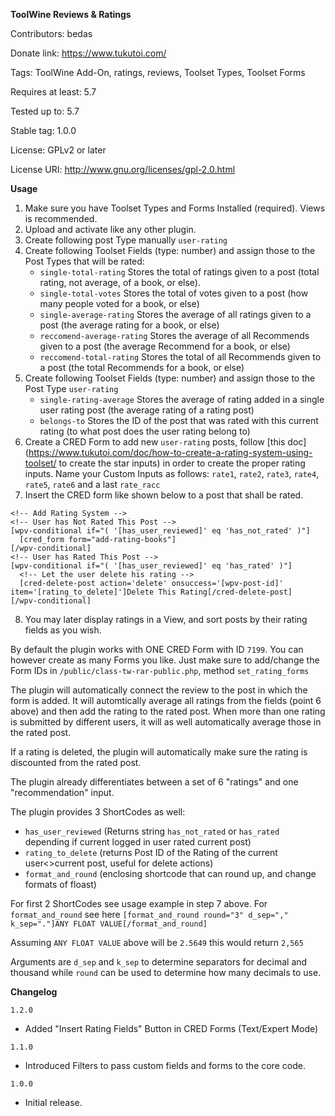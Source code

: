 **ToolWine Reviews & Ratings**

Contributors: bedas

Donate link: https://www.tukutoi.com/

Tags: ToolWine Add-On, ratings, reviews, Toolset Types, Toolset Forms

Requires at least: 5.7

Tested up to: 5.7

Stable tag: 1.0.0

License: GPLv2 or later

License URI: http://www.gnu.org/licenses/gpl-2.0.html

**Usage**

1. Make sure you have Toolset Types and Forms Installed (required). Views is recommended.
2. Upload and activate like any other plugin.
3. Create following post Type manually `user-rating` 
4. Create following Toolset Fields (type: number) and assign those to the Post Types that will be rated:
	- `single-total-rating` Stores the total of ratings given to a post (total rating, not average, of a book, or else).
	- `single-total-votes` Stores the total of votes given to a post (how many people voted for a book, or else)
	- `single-average-rating` Stores the average of all ratings given to a post (the average rating for a book, or else)
	- `reccomend-average-rating` Stores the average of all Recommends given to a post (the average Recommend for a book, or else)
	- `reccomend-total-rating` Stores the total of all Recommends given to a post (the total Recommends for a book, or else)
5. Create following Toolset Fields (type: number) and assign those to the Post Type `user-rating`
	- `single-rating-average` Stores the average of rating added in a single user rating post (the average rating of a rating post)
	- `belongs-to` Stores the ID of the post that was rated with this current rating (to what post does the user rating belong to)
6. Create a CRED Form to add new `user-rating` posts, follow [this doc](https://www.tukutoi.com/doc/how-to-create-a-rating-system-using-toolset/ to create the star inputs) in order to create the proper rating inputs. Name your Custom Inputs as follows: `rate1`, `rate2`, `rate3`, `rate4`, `rate5`, `rate6` and a last `rate_racc`
7. Insert the CRED form like shown below to a post that shall be rated.

```
<!-- Add Rating System -->
<!-- User has Not Rated This Post -->
[wpv-conditional if="( '[has_user_reviewed]' eq 'has_not_rated' )"]
  [cred_form form="add-rating-books"]
[/wpv-conditional]
<!-- User has Rated This Post -->
[wpv-conditional if="( '[has_user_reviewed]' eq 'has_rated' )"]
  <!-- Let the user delete his rating -->
  [cred-delete-post action='delete' onsuccess='[wpv-post-id]' item='[rating_to_delete]']Delete This Rating[/cred-delete-post]
[/wpv-conditional]
```
8. You may later display ratings in a View, and sort posts by their rating fields as you wish.

By default the plugin works with ONE CRED Form with ID `7199`. You can however create as many Forms you like.
Just make sure to add/change the Form IDs in `/public/class-tw-rar-public.php`, method `set_rating_forms`

The plugin will automatically connect the review to the post in which the form is added. 
It will automtically average all ratings from the fields (point 6 above) and then add the rating to the rated post. When more than one rating is submitted by different users, it will as well automatically average those in the rated post.

If a rating is deleted, the plugin will automatically make sure the rating is discounted from the rated post.

The plugin already differentiates between a set of 6 "ratings" and one "recommendation" input. 

The plugin provides 3 ShortCodes as well:
- `has_user_reviewed` (Returns string `has_not_rated` or `has_rated` depending if current logged in user rated current post)
- `rating_to_delete` (returns Post ID of the Rating of the current user<>current post, useful for delete actions)
- `format_and_round` (enclosing shortcode that can round up, and change formats of floast)

For first 2 ShortCodes see usage example in step 7 above.
For `format_and_round` see here
`[format_and_round round="3" d_sep="," k_sep="."]ANY FLOAT VALUE[/format_and_round]`

Assuming `ANY FLOAT VALUE` above will be `2.5649` this would return `2,565`

Arguments are `d_sep` and `k_sep` to determine separators for decimal and thousand while `round` can be used to determine how many decimals to use.

**Changelog**

`1.2.0`
- Added "Insert Rating Fields" Button in CRED Forms (Text/Expert Mode)
 
`1.1.0`
- Introduced Filters to pass custom fields and forms to the core code.
 
`1.0.0`
- Initial release.
